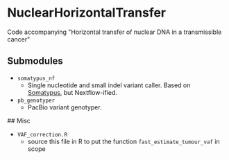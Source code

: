 # NuclearHorizontalTransfer

Code accompanying "Horizontal transfer of nuclear DNA in a transmissible cancer"

## Submodules
- `somatypus_nf`
    - Single nucleotide and small indel variant caller. Based on [Somatypus](https://github.com/baezortega/somatypus),
      but Nextflow-ified.
- `pb_genotyper`
    - PacBio variant genotyper.


## Misc
- `VAF_correction.R`
    - source this file in R to put the function `fast_estimate_tumour_vaf` in scope
